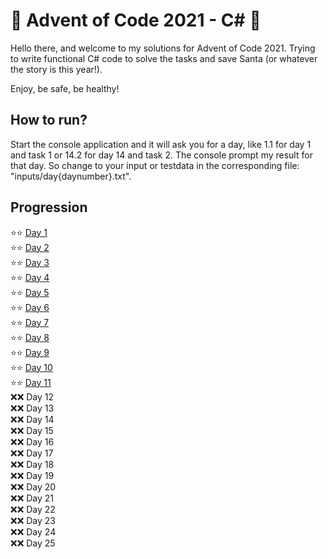 ﻿# 🎄 Advent of Code 2021 - C# 🎄

Hello there, and welcome to my solutions for Advent of Code 2021. Trying to write functional C# code to solve the tasks and save Santa (or whatever the story is this year!).

Enjoy, be safe, be healthy!

## How to run?
Start the console application and it will ask you for a day, like 1.1 for day 1 and task 1 or 14.2 for day 14 and task 2. 
The console prompt my result for that day. 
So change to your input or testdata in the corresponding file: "inputs/day{daynumber}.txt".

## Progression
:star::star: [Day 1](/AoC2021/Day01.cs) \
:star::star: [Day 2](/AoC2021/Day02.cs) \
:star::star: [Day 3](/AoC2021/Day03.cs) \
:star::star: [Day 4](/AoC2021/Day04.cs) \
:star::star: [Day 5](/AoC2021/Day05.cs)\
:star::star: [Day 6](/AoC2021/Day06.cs)\
:star::star: [Day 7](/AoC2021/Day07.cs)\
:star::star: [Day 8](/AoC2021/Day08.cs)\
:star::star: [Day 9](/AoC2021/Day09.cs)\
:star::star: [Day 10](/AoC2021/Day10.cs)\
:star::star: [Day 11](/AoC2021/Day11.cs)\
:x::x: Day 12 \
:x::x: Day 13 \
:x::x: Day 14 \
:x::x: Day 15 \
:x::x: Day 16 \
:x::x: Day 17 \
:x::x: Day 18 \
:x::x: Day 19 \
:x::x: Day 20 \
:x::x: Day 21 \
:x::x: Day 22 \
:x::x: Day 23 \
:x::x: Day 24 \
:x::x: Day 25